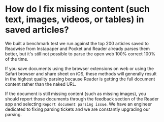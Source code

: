 # How do I fix missing content (such text, images, videos, or tables) in saved articles?

We built a benchmark test we run against the top 200 articles saved to Readwise from Instapaper and Pocket and Reader already parses them better, but it's still not possible to parse the open web 100% correct 100% of the time.

If you save documents using the browser extensions on web or using the Safari browser and share sheet on iOS, these methods will generally result in the highest quality parsing because Reader is getting the full document content rather than the naked URL.

If the document is still missing content (such as missing images), you should report those documents through the feedback section of the Reader app and selecting `Report document parsing issue`. We have an engineer dedicated to fixing parsing tickets and we are constantly upgrading our parsing.
